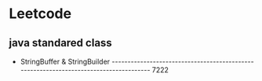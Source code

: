 # Leetcode
## java standared class
* StringBuffer & StringBuilder -------------------------------------------------------------------------------------- 7222
